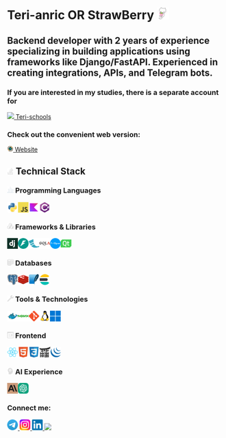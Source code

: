 # Teri-anric OR StrawBerry <img src="_static/img/emoji/cat_love_strawberry.png" style="height: 1em;">

## Backend developer with 2 years of experience specializing in building applications using frameworks like Django/FastAPI. Experienced in creating integrations, APIs, and Telegram bots.


### If you are interested in my studies, there is a separate account for
<a href="https://github.com/teri-schools/">
    <img style="height: 1em;" src="https://github.com/teri-schools.png?size=50">
    Teri-schools
</a>

### Check out the convenient web version:
[<img style="height: 1em;" src="_static/img/website.png"> Website](https://teri-anric.onrender.com/)


## <img src="_static/img/icon/stack.svg" style="height: 15px;"> Technical Stack

### <img src="_static/img/icon/code.svg" style="height: 15px;"> Programming Languages
<div style="display: flex;">
    <img style="height: 25px;" src="_static/img/logo/python.svg" title="Python">
    <img style="height: 25px;" src="_static/img/logo/javascript.svg" title="JavaScript">
    <img style="height: 25px;" src="_static/img/logo/kotlin.svg" title="Kotlin">
    <img style="height: 25px;" src="_static/img/logo/csharp.svg" title="C#">
</div>

### <img src="_static/img/icon/framework.svg" style="height: 15px;"> Frameworks & Libraries
<div style="display: flex;">
    <img style="height: 25px;" src="_static/img/logo/django.png" title="Django">
    <img style="height: 25px;" src="_static/img/logo/fastapi.png" title="FastAPI">
    <img style="height: 25px;" src="_static/img/logo/flask.png" title="Flask">
    <img style="height: 25px;" src="_static/img/logo/sqlalchemy.png" title="SQLAlchemy">
    <img style="height: 25px;" src="_static/img/logo/aiogram.png" title="Aiogram">
    <img style="height: 25px;" src="_static/img/logo/qt.svg" title="Qt">
</div>

### <img src="_static/img/icon/database.svg" style="height: 15px;"> Databases
<div style="display: flex;">
    <img style="height: 25px;" src="_static/img/logo/postgresql.svg" title="PostgreSQL">
    <img style="height: 25px;" src="_static/img/logo/redis.svg" title="Redis">
    <img style="height: 25px;" src="_static/img/logo/sqlite.svg" title="SQLite">
    <img style="height: 25px;" src="_static/img/logo/elasticsearch.svg" title="ElasticSearch">
</div>

### <img src="_static/img/icon/tools.svg" style="height: 15px;"> Tools & Technologies
<div style="display: flex;">
    <img style="height: 25px;" src="_static/img/logo/docker.svg" title="Docker">
    <img style="height: 25px;" src="_static/img/logo/nginx.svg" title="Nginx">
    <img style="height: 25px;" src="_static/img/logo/git.svg" title="Git">
    <img style="height: 25px;" src="_static/img/logo/linux.svg" title="Linux">
    <img style="height: 25px;" src="_static/img/logo/windows11.svg" title="Windows">
</div>

### <img src="_static/img/icon/frontend.svg" style="height: 15px;"> Frontend
<div style="display: flex;">
    <img style="height: 25px;" src="_static/img/logo/react.svg" title="React">
    <img style="height: 25px;" src="_static/img/logo/html5.svg" title="HTML5">
    <img style="height: 25px;" src="_static/img/logo/css3.svg" title="CSS3">
    <img style="height: 25px;" src="_static/img/logo/jinja.png" title="Jinja">
    <img style="height: 25px;" src="_static/img/logo/jquery.svg" title="jQuery">
</div>

### <img src="_static/img/icon/ai.svg" style="height: 15px;"> AI Experience
<div style="display: flex;">
    <img style="height: 25px;" src="_static/img/logo/anthropic.ico" title="Claude">
    <img style="height: 25px;" src="_static/img/logo/openai.png" title="OpenAI">
</div>

### Connect me:
<div style="gap: 1em;">
    <a href="https://t.me/teri_anric">
        <img style="height: 25px;" src="_static/img/logo/telegram.svg">
    </a>
    <a href="https://www.instagram.com/teri_anric/">
        <img style="height: 25px;" src="_static/img/logo/instagram.png">
    </a>
    <a href="https://www.linkedin.com/in/teri-anric/">
        <img style="height: 25px;" src="_static/img/logo/linkedin.png">
    </a>
    <a href="https://discord.com/users/833985930896605235">
        <img style="height: 25px;" src="_static/img/logo/discord.ico">
    </a>
</div>